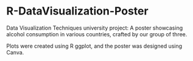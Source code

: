 # R-DataVisualization-Poster
Data Visualization Techniques university project: A poster showcasing alcohol consumption in various countries, crafted by our group of three. 

Plots were created using R ggplot, and the poster was designed using Canva.
